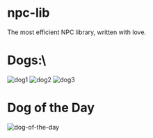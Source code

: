 # npc-lib
The most efficient NPC library, written with love.

# Dogs:\
![dog1](https://nypost.com/wp-content/uploads/sites/2/2015/03/dieting_dachshund.jpg?quality=80&strip=all)
![dog2](https://vcahospitals.com/-/media/vca/images/lifelearn-images-foldered/9649/obese_dog.png?la=en&hash=B5FD814C82ADA4C17032947F4A767679)
![dog3](https://dogdaygetaway.com/wp-content/uploads/2021/02/fat-dog-952x476.jpg)

# Dog of the Day
![dog-of-the-day](https://media.discordapp.net/attachments/771445462111617065/918719599950852136/unknown.png?width=1440&height=290)
